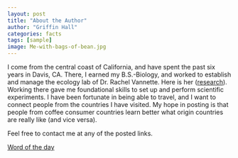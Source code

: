 ```yaml
---
layout: post
title: "About the Author"
author: "Griffin Hall"
categories: facts
tags: [sample]
image: Me-with-bags-of-bean.jpg
---
```

 

I come from the central coast of California, and have spent the past six years in Davis, CA. There, I earned my B.S.-Biology, and worked to establish and manage the ecology lab of Dr. Rachel Vannette. Here is her  (<a href="http://vannettelab.faculty.ucdavis.edu/" target="_blank">research</a>). Working there gave me foundational skills to set up and perform scientific experiments. 
I have been fortunate in being able to travel, and I want to connect people from the countries I have visited. My hope in posting is that people from coffee consumer countries learn better what origin countries are really like (and vice versa). 

Feel free to contact me at any of the posted links. 



<a href="https://www.merriam-webster.com/word-of-the-day">Word of the day</a>

